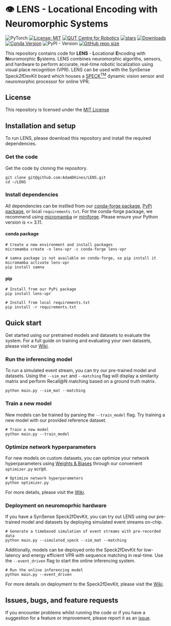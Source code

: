 # :eye: LENS - Locational Encoding with Neuromorphic Systems
![PyTorch](https://img.shields.io/badge/PyTorch-%23EE4C2C.svg?style=for-the-badge&logo=PyTorch&logoColor=white)
[![License: MIT](https://img.shields.io/badge/License-MIT-yellow.svg?style=flat-square)](https://creativecommons.org/licenses/by-nc-sa/4.0/)
[![QUT Centre for Robotics](https://img.shields.io/badge/collection-QUT%20Robotics-%23043d71?style=flat-square)](https://qcr.ai)
[![stars](https://img.shields.io/github/stars/AdamDHines/LENS.svg?style=flat-square)](https://github.com/AdamDHines/LENS/stargazers)
[![Downloads](https://static.pepy.tech/badge/lens-vpr)](https://pepy.tech/project/lens-vpr)
[![Conda Version](https://img.shields.io/conda/vn/conda-forge/lens-vpr.svg)](https://anaconda.org/conda-forge/lens-vpr)
![PyPI - Version](https://img.shields.io/pypi/v/lens-vpr)
[![GitHub repo size](https://img.shields.io/github/repo-size/AdamDHines/LENS.svg?style=flat-square)](./README.md)

This repository contains code for **LENS** - **L**ocational **E**ncoding with **N**euromorphic **S**ystems. LENS combines neuromorphic algoriths, sensors, and hardware to perform accurate, real-time robotic localization using visual place recognition (VPR). LENS can be used with the SynSense Speck2fDevKit board which houses a [SPECK<sup>TM</sup>](https://www.synsense.ai/products/speck-2/) dynamic vision sensor and neuromorphic processor for online VPR.

## License
This repository is licensed under the [MIT License](./LICENSE)


## Installation and setup
To run LENS, please download this repository and install the required dependencies.

### Get the code
Get the code by cloning the repository.
```console
git clone git@github.com:AdamDHines/LENS.git
cd ~/LENS
```

### Install dependencies
All dependencies can be instlled from our [conda-forge package](https://anaconda.org/conda-forge/lens-vpr), [PyPi package](https://pypi.org/project/lens-vpr/), or local `requirements.txt`. For the conda-forge package, we recommend using [micromamba](https://mamba.readthedocs.io/en/latest/installation/micromamba-installation.html) or [miniforge](https://github.com/conda-forge/miniforge). Please ensure your Python version is <= 3.11.

#### conda package
```console
# Create a new environment and install packages
micromamba create -n lens-vpr -c conda-forge lens-vpr

# samna package is not available on conda-forge, so pip install it
micromamba activate lens-vpr
pip install samna
```

#### pip
```console
# Install from our PyPi package
pip install lens-vpr

# Install from local requirements.txt
pip install -r requirements.txt
```

## Quick start
Get started using our pretrained models and datasets to evaluate the system. For a full guide on training and evaluating your own datasets, please visit our [Wiki](https://github.com/AdamDHines/LENS/wiki).

### Run the inferencing model
To run a simulated event stream, you can try our pre-trained model and datasets. Using the `--sim_mat` and `--matching` flag will display a similarity matrix and perform Recall@N matching based on a ground truth matrix.

```console
python main.py --sim_mat --matching
```

### Train a new model
New models can be trained by parsing the `--train_model` flag. Try training a new model with our provided reference dataset.

```console
# Train a new model
python main.py --train_model
```

### Optimize network hyperparameters
For new models on custom datasets, you can optimize your network hyperparameters using [Weights & Biases](https://wandb.ai/site) through our convenient `optimizer.py` script.

```console
# Optimize network hyperparameters
python optimizer.py
```

For more details, please visit the [Wiki](https://github.com/AdamDHines/LENS/wiki/Setting-up-and-using-the-optimizer).

### Deployment on neuromoprhic hardware
If you have a SynSense Speck2fDevKit, you can try out LENS using our pre-trained model and datasets by deploying simulated event streams on-chip.

```console
# Generate a timebased simulation of event streams with pre-recorded data
python main.py --simulated_speck --sim_mat --matching
```

Additionally, models can be deployed onto the Speck2fDevKit for low-latency and energy efficient VPR with sequence matching in real-time. Use the `--event_driven` flag to start the online inferencing system.

```console
# Run the online inferencing model
python main.py --event_driven
```

For more details on deployment to the Speck2fDevKit, please visit the [Wiki](https://github.com/AdamDHines/LENS/wiki/Deploying-to-Speck2fDevKit).


## Issues, bugs, and feature requests
If you encounter problems whilst running the code or if you have a suggestion for a feature or improvement, please report it as an [issue](https://github.com/AdamDHines/VPRTempoNeuro/issues).
